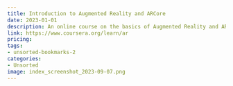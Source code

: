 ```yaml
---
title: Introduction to Augmented Reality and ARCore
date: 2023-01-01
description: An online course on the basics of Augmented Reality and ARCore by Google.
link: https://www.coursera.org/learn/ar
pricing: 
tags: 
- unsorted-bookmarks-2 
categories: 
- Unsorted 
image: index_screenshot_2023-09-07.png
---
```

